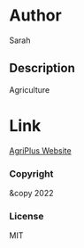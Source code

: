 # Author

Sarah

## Description

Agriculture

# Link

[AgriPlus Website](https://sarahstacy.github.io/AgriPlus_website/)

### Copyright

&copy 2022

### License

MIT
